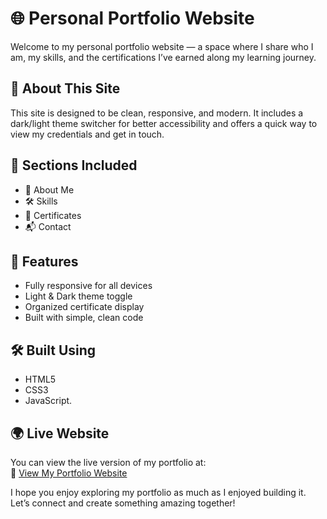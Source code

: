 # 🌐 Personal Portfolio Website

Welcome to my personal portfolio website — a space where I share who I am, my skills, and the certifications I’ve earned along my learning journey.

## 📌 About This Site

This site is designed to be clean, responsive, and modern. It includes a dark/light theme switcher for better accessibility and offers a quick way to view my credentials and get in touch.

## 🧾 Sections Included

- 👋 About Me  
- 🛠 Skills  
- 🏅 Certificates  
- 📬 Contact  

## 🌟 Features

- Fully responsive for all devices  
- Light & Dark theme toggle  
- Organized certificate display  
- Built with simple, clean code

## 🛠 Built Using

- HTML5  
- CSS3   
- JavaScript.
  
## 🌍 Live Website

You can view the live version of my portfolio at:  
🔗 [View My Portfolio Website](https://vansh935.github.io/portfolio_web/)

I hope you enjoy exploring my portfolio as much as I enjoyed building it. Let’s connect and create something amazing together!
